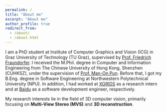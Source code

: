 ```yaml
---
permalink: /
title: "About me"
excerpt: "About me"
author_profile: true
redirect_from: 
  - /about/
  - /about.html
---
```


I am a PhD student at Institute of Computer Graphics and Vision (ICG) in Graz University of Technology (TU Graz), supervised by [Prof. Friedrich Fraundorfer](https://www.tugraz.at/institute/icg/research/team-fraundorfer/people/friedrich-fraundorfer/). I received the M.Phil. degree in Computer and Information Engineering from The Chinese University of Hong Kong, Shenzhen (CUHKSZ), under the supervision of [Prof. Man-On Pun](https://mypage.cuhk.edu.cn/academics/simonpun/member/director_simonpun.html). Before that, I got my B.Eng. degree in Software Engineering at Northwestern Polytechnical University (NPU). In addition, I had worked at [XGRIDS](https://www.xgrids.cn/) as a research intern and at [Baidu](https://intl.cloud.baidu.com/) as a software development engineer, respectively.

My research interests lie in the field of 3D computer vision, primarily focusing on **Multi-View Stereo (MVS)** and **3D reconstruction**.